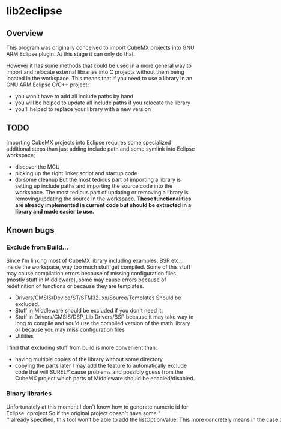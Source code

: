 # lib2eclipse

## Overview
This program was originally conceived to import CubeMX projects into GNU ARM Eclipse plugin.
At this stage it can only do that.

However it has some methods that could be used in a more general way to import and relocate external libraries into C projects without them being located in the workspace.
This means that if you need to use a library in an GNU ARM Eclipse C/C++ project:
* you won't have to add all include paths by hand
* you will be helped to update all include paths if you relocate the library
* you'll helped to replace your library with a new version

## TODO
Importing CubeMX projects into Eclipse requires some specialized additional steps than just adding include path and some symlink into Eclipse workspace:
* discover the MCU
* picking up the right linker script and startup code
* do some cleanup
But the most tedious part of importing a library is setting up include paths and importing the source code into the workspace.
The most tedious part of updating or removing a library is removing/updating the source in the workspace.
**These functionalities are already implemented in current code but should be extracted in a library and made easier to use.**

## Known bugs
### Exclude from Build...
Since I'm linking most of CubeMX library including examples, BSP etc... inside the workspace, way too much stuff get compiled.
Some of this stuff may cause compilation errors because of missing configuration files (mostly stuff in Middleware), some may cause errors because of redefinition of functions or because they are templates.

* Drivers/CMSIS/Device/ST/STM32..xx/Source/Templates
Should be excluded.
* Stuff in Middleware should be excluded if you don't need it.
* Stuff in
Drivers/CMSIS/DSP_Lib
Drivers/BSP
because it may take way to long to compile and you'd use the compiled version of the math library or because you may miss configuration files
* Utilities

I find that excluding stuff from build is more convenient than:
* having multiple copies of the library without some directory
* copying the parts later
I may add the feature to automatically exclude code that will SURELY cause problems and possibly guess from the CubeMX project which parts of Middleware should be enabled/disabled.

### Binary libraries
Unfortunately at this moment I don't know how to generate numeric id for Eclipse .cproject
So if the original project doesn't have some "<option>" already specified, this tool won't be
able to add the listOptionValue.
This more concretely means in the case of GNU ARM plugin projects, it won't be able to add arm math binary library to your linker options.
A workaround is to add a fake entry to
Proprieties > C/C++ Build -> Settings > Cross ARM C Linker > Libraries
a fake entry

